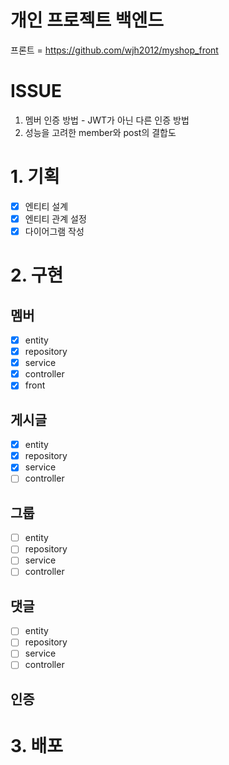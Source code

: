 # 개인 프로젝트 백엔드
프론트 = https://github.com/wjh2012/myshop_front

# ISSUE
1. 멤버 인증 방법 - JWT가 아닌 다른 인증 방법
2. 성능을 고려한 member와 post의 결합도

# 1. 기획
- [x] 엔티티 설계
- [x] 엔티티 관계 설정
- [x] 다이어그램 작성

# 2. 구현
## 멤버
- [x] entity
- [x] repository
- [x] service
- [x] controller
- [x] front

## 게시글
- [x] entity
- [x] repository
- [x] service
- [ ] controller

## 그룹
- [ ] entity
- [ ] repository
- [ ] service
- [ ] controller

## 댓글
- [ ] entity
- [ ] repository
- [ ] service
- [ ] controller

## 인증

# 3. 배포
